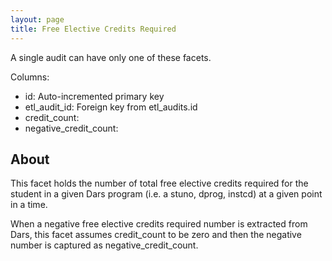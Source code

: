 ```yaml
---
layout: page
title: Free Elective Credits Required
---
```


A single audit can have only one of these facets.

Columns:

- id: Auto-incremented primary key
- etl_audit_id: Foreign key from etl_audits.id
- credit_count:
- negative_credit_count:

## About
This facet holds the number of total free elective credits required for the student in a given Dars program (i.e. a stuno, dprog, instcd) at a given point in a time.

When a negative free elective credits required number is extracted from Dars, this facet assumes credit_count to be zero and then the negative number is captured as negative_credit_count.
